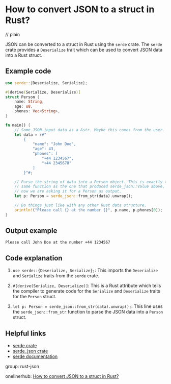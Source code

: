 # How to convert JSON to a struct in Rust?
// plain

JSON can be converted to a struct in Rust using the `serde` crate. The `serde` crate provides a `Deserialize` trait which can be used to convert JSON data into a Rust struct.

## Example code

```rust
use serde::{Deserialize, Serialize};

#[derive(Serialize, Deserialize)]
struct Person {
    name: String,
    age: u8,
    phones: Vec<String>,
}

fn main() {
    // Some JSON input data as a &str. Maybe this comes from the user.
    let data = r#"
        {
            "name": "John Doe",
            "age": 43,
            "phones": [
                "+44 1234567",
                "+44 2345678"
            ]
        }"#;

    // Parse the string of data into a Person object. This is exactly the
    // same function as the one that produced serde_json::Value above, but
    // now we are asking it for a Person as output.
    let p: Person = serde_json::from_str(data).unwrap();

    // Do things just like with any other Rust data structure.
    println!("Please call {} at the number {}", p.name, p.phones[0]);
}
```

## Output example

```
Please call John Doe at the number +44 1234567
```

## Code explanation


1. `use serde::{Deserialize, Serialize};`: This imports the `Deserialize` and `Serialize` traits from the `serde` crate.

2. `#[derive(Serialize, Deserialize)]`: This is a Rust attribute which tells the compiler to generate code for the `Serialize` and `Deserialize` traits for the `Person` struct.

3. `let p: Person = serde_json::from_str(data).unwrap();`: This line uses the `serde_json::from_str` function to parse the JSON data into a `Person` struct.

## Helpful links

- [serde crate](https://crates.io/crates/serde)
- [serde_json crate](https://crates.io/crates/serde_json)
- [serde documentation](https://serde.rs/)

group: rust-json

onelinerhub: [How to convert JSON to a struct in Rust?](https://onelinerhub.com/rust/how-to-convert-json-to-a-struct-in-rust)